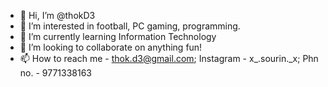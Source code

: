 - 👋 Hi, I’m @thokD3
- 👀 I’m interested in football, PC gaming, programming.
- 🌱 I’m currently learning Information Technology
- 💞️ I’m looking to collaborate on anything fun!
- 📫 How to reach me - thok.d3@gmail.com; Instagram - x_.sourin._x; Phn no. - 9771338163

<!---
thokD3/thokD3 is a ✨ special ✨ repository because its `README.md` (this file) appears on your GitHub profile.
You can click the Preview link to take a look at your changes.
--->
